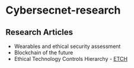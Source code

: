 # Cybersecnet-research
## Research Articles
* Wearables and ethical security assessment
* Blockchain of the future
* Ethical Technology Controls Hierarchy - [ETCH](https://sites.google.com/view/etch-framework/etch "ETCH")
